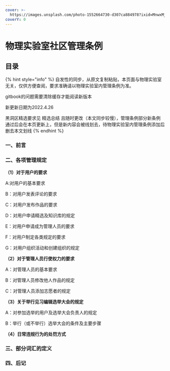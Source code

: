 ```yaml
---
cover: >-
  https://images.unsplash.com/photo-1552664730-d307ca884978?ixid=MnwxMjA3fDB8MHxwaG90by1wYWdlfHx8fGVufDB8fHx8&ixlib=rb-1.2.1&auto=format&fit=crop&w=2970&q=80
coverY: 0
---
```


# 物理实验室社区管理条例

## 目录

{% hint style="info" %}
自发性的同步，从原文复制粘贴，本页面与物理实验室无关，仅供方便查阅，要求准确请以物理实验室内管理条例为准。

gitbook的问题需要清除缓存才能阅读新版本

新更新日期为2022.4.26

黑洞区精选要求见 精选总结 且随时更改（本文同步较慢），管理条例部分新条例通过后会在本页更新上，但是新内容会被线划去，待物理实验室内管理条例添加后删去本文划线
{% endhint %}

### 一、前言

### **二、各项管理规定**

**（1）对于用户的要求**

A:对用户的基本要求

B：对用户发表评论的要求

C：对用户发布作品的要求

D：对用户申请精选及知识库的规定

E：对用户申请成为管理人员的要求

F：对用户制定各类规定的要求

G：对用户组织活动和创建组织的规定

**（2）对于管理人员行使权力的要求**

A：对管理人员的基本要求

B：对管理人员修改他人作品的规定

C：对管理人员添加志愿者的规定

**（3）关于举行见习编辑选举大会的规定**

A：对参加选举的用户及选举大会负责人的规定

B：举行（或不举行）选举大会的条件及主要步骤

**（4）日常违规行为的处罚方式**

### 三、部分词汇的定义

### 四、后记
